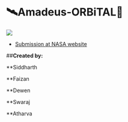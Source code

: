 # 🛰Amadeus-ORBiTAL🚀

![](https://www.nasa.gov/sites/default/files/thumbnails/image/nasa-logo-web-rgb.png)

- [Submission at NASA website](https://2020.spaceappschallenge.org/challenges/connect/orbital-sky/teams/amadeus/project)

##**Created by:**

**Siddharth

**Faizan

**Dewen

**Swaraj

**Atharva
